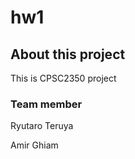 # hw1

## About this project

This is CPSC2350 project

### Team member

Ryutaro Teruya

Amir Ghiam
